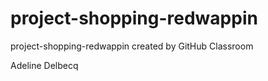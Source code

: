 # project-shopping-redwappin
project-shopping-redwappin created by GitHub Classroom

Adeline Delbecq
